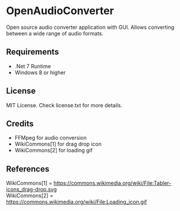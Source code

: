 # OpenAudioConverter  
Open source audio converter application with GUI. Allows converting between a wide range of audio formats.  

## Requirements  
 - .Net 7 Runtime
 - Windows 8 or higher

## License  
MIT License. Check license.txt for more details.

## Credits  
 - FFMpeg for audio conversion
 - WikiCommons[1] for drag drop icon
 - WikiCommons[2] for loading gif

## References  
WikiCommons[1] = https://commons.wikimedia.org/wiki/File:Tabler-icons_drag-drop.svg  
WikiCommons[2] = https://commons.wikimedia.org/wiki/File:Loading_icon.gif